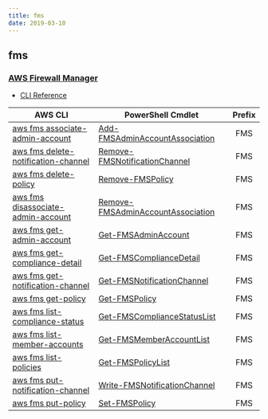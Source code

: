 ```yaml
---
title: fms
date: 2019-03-10
---
```


## fms

### [AWS Firewall Manager](https://aws.amazon.com/waf/)

* [CLI Reference](https://docs.aws.amazon.com/cli/latest/reference/fms/index.html)

|AWS CLI|PowerShell Cmdlet|Prefix|
|----|----|:--:|
|[aws fms associate-admin-account](https://docs.aws.amazon.com/cli/latest/reference/fms/associate-admin-account.html)|[Add-FMSAdminAccountAssociation](https://docs.aws.amazon.com/powershell/latest/reference/items/Add-FMSAdminAccountAssociation.html)|FMS|
|[aws fms delete-notification-channel](https://docs.aws.amazon.com/cli/latest/reference/fms/delete-notification-channel.html)|[Remove-FMSNotificationChannel](https://docs.aws.amazon.com/powershell/latest/reference/items/Remove-FMSNotificationChannel.html)|FMS|
|[aws fms delete-policy](https://docs.aws.amazon.com/cli/latest/reference/fms/delete-policy.html)|[Remove-FMSPolicy](https://docs.aws.amazon.com/powershell/latest/reference/items/Remove-FMSPolicy.html)|FMS|
|[aws fms disassociate-admin-account](https://docs.aws.amazon.com/cli/latest/reference/fms/disassociate-admin-account.html)|[Remove-FMSAdminAccountAssociation](https://docs.aws.amazon.com/powershell/latest/reference/items/Remove-FMSAdminAccountAssociation.html)|FMS|
|[aws fms get-admin-account](https://docs.aws.amazon.com/cli/latest/reference/fms/get-admin-account.html)|[Get-FMSAdminAccount](https://docs.aws.amazon.com/powershell/latest/reference/items/Get-FMSAdminAccount.html)|FMS|
|[aws fms get-compliance-detail](https://docs.aws.amazon.com/cli/latest/reference/fms/get-compliance-detail.html)|[Get-FMSComplianceDetail](https://docs.aws.amazon.com/powershell/latest/reference/items/Get-FMSComplianceDetail.html)|FMS|
|[aws fms get-notification-channel](https://docs.aws.amazon.com/cli/latest/reference/fms/get-notification-channel.html)|[Get-FMSNotificationChannel](https://docs.aws.amazon.com/powershell/latest/reference/items/Get-FMSNotificationChannel.html)|FMS|
|[aws fms get-policy](https://docs.aws.amazon.com/cli/latest/reference/fms/get-policy.html)|[Get-FMSPolicy](https://docs.aws.amazon.com/powershell/latest/reference/items/Get-FMSPolicy.html)|FMS|
|[aws fms list-compliance-status](https://docs.aws.amazon.com/cli/latest/reference/fms/list-compliance-status.html)|[Get-FMSComplianceStatusList](https://docs.aws.amazon.com/powershell/latest/reference/items/Get-FMSComplianceStatusList.html)|FMS|
|[aws fms list-member-accounts](https://docs.aws.amazon.com/cli/latest/reference/fms/list-member-accounts.html)|[Get-FMSMemberAccountList](https://docs.aws.amazon.com/powershell/latest/reference/items/Get-FMSMemberAccountList.html)|FMS|
|[aws fms list-policies](https://docs.aws.amazon.com/cli/latest/reference/fms/list-policies.html)|[Get-FMSPolicyList](https://docs.aws.amazon.com/powershell/latest/reference/items/Get-FMSPolicyList.html)|FMS|
|[aws fms put-notification-channel](https://docs.aws.amazon.com/cli/latest/reference/fms/put-notification-channel.html)|[Write-FMSNotificationChannel](https://docs.aws.amazon.com/powershell/latest/reference/items/Write-FMSNotificationChannel.html)|FMS|
|[aws fms put-policy](https://docs.aws.amazon.com/cli/latest/reference/fms/put-policy.html)|[Set-FMSPolicy](https://docs.aws.amazon.com/powershell/latest/reference/items/Set-FMSPolicy.html)|FMS|

